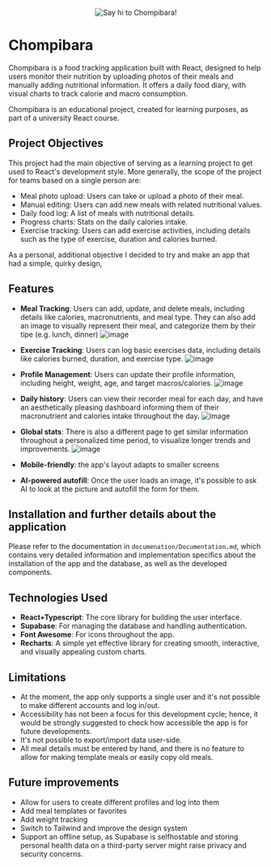 <p align="center">
  <img src="https://github.com/user-attachments/assets/b02f486e-0031-4375-90a4-8f1a7bbbd150" alt="Say hi to Chompibara!"/>
</p>

# Chompibara

Chompibara is a food tracking application built with React, designed to help users monitor their nutrition by uploading photos of their meals and manually adding nutritional information. It offers a daily food diary, with visual charts to track calorie and macro consumption.

Chompibara is an educational project, created for learning purposes, as part of a university React course.

## Project Objectives

This project had the main objective of serving as a learning project to get used to React's development style.
More generally, the scope of the project for teams based on a single person are:

- Meal photo upload: Users can take or upload a photo of their meal.
- Manual editing: Users can add new meals with related nutritional values.
- Daily food log: A list of meals with nutritional details.
- Progress charts: Stats on the daily calories intake.
- Exercise tracking: Users can add exercise activities, including details such as the type of exercise, duration and calories burned.

As a personal, additional objective I decided to try and make an app that had a simple, quirky design,

## Features

- **Meal Tracking**: Users can add, update, and delete meals, including details like calories, macronutrients, and meal type. They can also add an image to visually represent their meal, and categorize them by their tipe (e.g. lunch, dinner)
  ![image](https://github.com/user-attachments/assets/e0cdd0fc-149a-4e21-96d2-f6abf96a2077)
- **Exercise Tracking**: Users can log basic exercises data, including details like calories burned, duration, and exercise type.
  ![image](https://github.com/user-attachments/assets/8a51e608-6f4f-4830-bfc2-0aca8277c84c)

- **Profile Management**: Users can update their profile information, including height, weight, age, and target macros/calories.
  ![image](https://github.com/user-attachments/assets/89952f32-cc62-4275-a800-8fc76840d1a1)
- **Daily history**: Users can view their recorder meal for each day, and have an aesthetically pleasing dashboard informing them of their macronutrient and calories intake throughout the day.
  ![image](https://github.com/user-attachments/assets/274e6d6d-4fb4-40ed-9ba8-e11fd79e6eb2)
- **Global stats**: There is also a different page to get similar information throughout a personalized time period, to visualize longer trends and improvements.
  ![image](https://github.com/user-attachments/assets/baaeb2b4-a655-4090-8e36-7a493d683dbe)
- **Mobile-friendly**: the app's layout adapts to smaller screens
- **AI-powered autofill**: Once the user loads an image, it's possible to ask AI to look at the picture and autofill the form for them.

## Installation and further details about the application

Please refer to the documentation in `documenation/Documentation.md`, which contains very detailed information and implementation specifics about the installation of the app and the database, as well as the developed components.

## Technologies Used

- **React+Typescript**: The core library for building the user interface.
- **Supabase**: For managing the database and handling authentication.
- **Font Awesome**: For icons throughout the app.
- **Recharts**: A simple yet effective library for creating smooth, interactive, and visually appealing custom charts.

## Limitations

- At the moment, the app only supports a single user and it's not possible to make different accounts and log in/out.
- Accessibility has not been a focus for this development cycle; hence, it would be strongly suggested to check how accessible the app is for future developments.
- It's not possible to export/import data user-side.
- All meal details must be entered by hand, and there is no feature to allow for making template meals or easily copy old meals.

## Future improvements

- Allow for users to create different profiles and log into them
- Add meal templates or favorites
- Add weight tracking
- Switch to Tailwind and improve the design system
- Support an offline setup, as Supabase is selfhostable and storing personal health data on a third-party server might raise privacy and security concerns.

